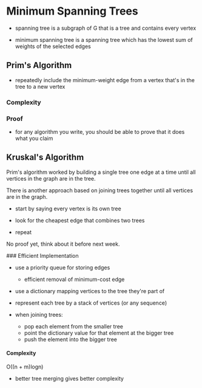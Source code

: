 # Minimum Spanning Trees

* spanning tree is a subgraph of G that is a tree and contains every vertex

* minimum spanning tree is a spanning tree which has the lowest sum of weights of the selected edges

## Prim's Algorithm

* repeatedly include the minimum-weight edge from a vertex that's in the tree to a new vertex

### Complexity

### Proof

* for any algorithm you write, you should be able to prove that it does what you claim

## Kruskal's Algorithm

Prim's algorithm worked by building a single tree one edge at a time until all vertices in the graph are in the tree.

There is another approach based on joining trees together until all vertices are in the graph.

* start by saying every vertex is its own tree

* look for the cheapest edge that combines two trees

* repeat

No proof yet, think about it before next week.

### Efficient Implementation

* use a priority queue for storing edges

    * efficient removal of minimum-cost edge

* use a dictionary mapping vertices to the tree they're part of

* represent each tree by a stack of vertices (or any sequence)

* when joining trees:

    * pop each element from the smaller tree
    * point the dictionary value for that element at the bigger tree
    * push the element into the bigger tree

#### Complexity

O((n + m)logn)

* better tree merging gives better complexity
